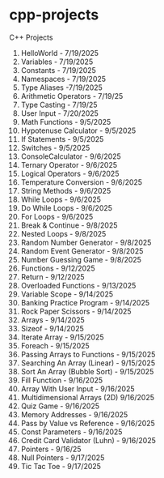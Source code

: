 # cpp-projects
C++ Projects
01. HelloWorld - 7/19/2025
02. Variables  - 7/19/2025
03. Constants  - 7/19/2025
04. Namespaces - 7/19/2025
05. Type Aliases -7/19/2025
06. Arithmetic Operators - 7/19/25
07. Type Casting - 7/19/25
08. User Input - 7/20/2025
09. Math Functions - 9/5/2025
10. Hypotenuse Calculator - 9/5/2025
11. If Statements - 9/5/2025
12. Switches - 9/5/2025
13. ConsoleCalculator - 9/6/2025
14. Ternary Operator - 9/6/2025
15. Logical Operators - 9/6/2025
16. Temperature Conversion - 9/6/2025
17. String Methods - 9/6/2025
18. While Loops - 9/6/2025
19. Do While Loops - 9/6/2025
20. For Loops - 9/6/2025
21. Break & Continue - 9/8/2025
22. Nested Loops - 9/8/2025
23. Random Number Generator - 9/8/2025
24. Random Event Generator - 9/8/2025
25. Number Guessing Game - 9/8/2025
26. Functions - 9/12/2025
27. Return - 9/12/2025
28. Overloaded Functions - 9/13/2025
29. Variable Scope - 9/14/2025
30. Banking Practice Program - 9/14/2025
31. Rock Paper Scissors - 9/14/2025
32. Arrays - 9/14/2025 
33. Sizeof - 9/14/2025
34. Iterate Array - 9/15/2025 
35. Foreach - 9/15/2025
36. Passing Arrays to Functions - 9/15/2025
37. Searching An Array (Linear) - 9/15/2025
38. Sort An Array (Bubble Sort) - 9/15/2025
39. Fill Function - 9/16/2025
40. Array With User Input - 9/16/2025
41. Multidimensional Arrays (2D) 9/16/2025
42. Quiz Game - 9/16/2025
43. Memory Addresses - 9/16/2025
44. Pass by Value vs Reference - 9/16/2025
45. Const Parameters - 9/16/2025
46. Credit Card Validator (Luhn) - 9/16/2025
47. Pointers - 9/16/25
48. Null Pointers - 9/17/2025
49. Tic Tac Toe - 9/17/2025
